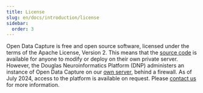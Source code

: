 ```yaml
---
title: License
slug: en/docs/introduction/license
sidebar:
  order: 3
---
```


Open Data Capture is free and open source software, licensed under the terms of the Apache License, Version 2. This means that the [source code](https://github.com/DouglasNeuroInformatics/OpenDataCapture) is available for anyone to modify or deploy on their own private server. However, the Douglas Neuroinformatics Platform (DNP) administers an instance of Open Data Capture on our [own server](https://docs.douglasneuroinformatics.ca/en/latest/about_the_platform/index.html#hardware), behind a firewall. As of July 2024, access to the platform is available on request. Please [contact us](mailto:support@douglasneuroinformatics.ca) for more information.
